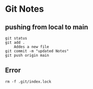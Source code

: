 # Git Notes

## pushing from local to main

    git status
    git add . 
        Addes a new file 
    git commit -m "updated Notes"
    git push origin main 

## Error

    rm -f .git/index.lock